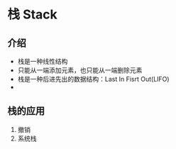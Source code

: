 # 栈 Stack
## 介绍
- 栈是一种线性结构
- 只能从一端添加元素，也只能从一端删除元素
- 栈是一种后进先出的数据结构：Last In Fisrt Out(LIFO)
- 

## 栈的应用

1. 撤销
2. 系统栈